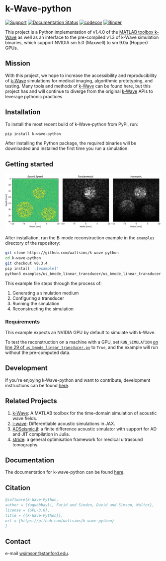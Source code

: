 # k-Wave-python

[![Support](https://dcbadge.vercel.app/api/server/Yq5Qj6D9vN?style=flat)](https://discord.gg/Yq5Qj6D9vN)
[![Documentation Status](https://readthedocs.org/projects/k-wave-python/badge/?version=latest)](https://k-wave-python.readthedocs.io/en/latest/?badge=latest)
[![codecov](https://codecov.io/gh/waltsims/k-wave-python/graph/badge.svg?token=6ofwtPiDNG)](https://codecov.io/gh/waltsims/k-wave-python)
[![Binder](https://mybinder.org/badge_logo.svg)](https://mybinder.org/v2/gh/waltsims/k-wave-python/master)

This project is a Python implementation of v1.4.0 of the [MATLAB toolbox k-Wave](http://www.k-wave.org/) as well as an
interface to the pre-compiled v1.3 of k-Wave simulation binaries, which support NVIDIA sm 5.0 (Maxwell) to sm 9.0a (Hopper) GPUs.

## Mission

With this project, we hope to increase the accessibility and reproducibility of [k-Wave](http://www.k-wave.org/) simulations
for medical imaging, algorithmic prototyping, and testing. Many tools and methods of [k-Wave](http://www.k-wave.org/) can
be found here, but this project has and will continue to diverge from the original [k-Wave](http://www.k-wave.org/) APIs
to leverage pythonic practices.

## Installation

To install the most recent build of k-Wave-python from PyPI, run:

```bash
pip install k-wave-python
```

After installing the Python package, the required binaries will be downloaded and installed the first time you run a
simulation.

## Getting started

![](_static/example_bmode.png)

After installation, run the B-mode reconstruction example in the `examples` directory of the repository:

```bash
git clone https://github.com/waltsims/k-wave-python
cd k-wave-python
git checkout v0.3.4
pip install '.[example]' 
python3 examples/us_bmode_linear_transducer/us_bmode_linear_transducer.py
```

This example file steps through the process of:
 1. Generating a simulation medium
 2. Configuring a transducer
 3. Running the simulation
 4. Reconstructing the simulation

### Requirements
This example expects an NVIDIA GPU by default to simulate with k-Wave.

To test the reconstruction on a machine with a GPU,
set `RUN_SIMULATION` [on line 29 of `us_bmode_linear_transducer.py`](https://github.com/waltsims/k-wave-python/blob/6d2ee982bece84fc6980da99b23600f5675d2fc5/examples/us_bmode_linear_transducer/us_bmode_linear_transducer.py#L29)
to `True`, and the example will run without the pre-computed data.

## Development

If you're enjoying k-Wave-python and want to contribute, development instructions can be
found [here](https://k-wave-python.readthedocs.io/en/latest/development/development_environment.html).

## Related Projects

1. [k-Wave](https://github.com/ucl-bug/k-wave): A MATLAB toolbox for the time-domain simulation of acoustic wave fields.
2. [j-wave](https://github.com/ucl-bug/jwave): Differentiable acoustic simulations in JAX.
3. [ADSeismic.jl](https://github.com/kailaix/ADSeismic.jl): a finite difference acoustic simulator with support for AD
   and JIT compilation in Julia.
4. [stride](https://github.com/trustimaging/stride): a general optimisation framework for medical ultrasound tomography.

## Documentation

The documentation for k-wave-python can be found [here](https://k-wave-python.readthedocs.io/en/latest/).

## Citation
```bibtex
@software{k-Wave-Python,
author = {Yagubbbayli, Farid and Sinden, David and Simson, Walter},
license = {GPL-3.0},
title = {{k-Wave-Python}},
url = {https://github.com/waltsims/k-wave-python}
}
```
## Contact

e-mail [wsimson@stanford.edu](mailto:wsimson@stanford.edu).
